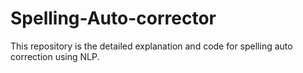 # Spelling-Auto-corrector
This repository is the detailed explanation and code for spelling auto correction using NLP.
